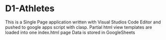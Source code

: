 # D1-Athletes
This is a Single Page application written with Visual Studios Code Editor and pushed to google apps script with clasp.
Partial html view templates are loaded into one index.html page
Data is stored in GoogleSheets

